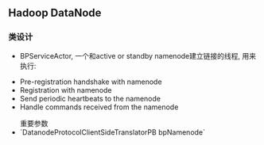 ## Hadoop DataNode

### 类设计

* BPServiceActor, 一个和active or standby namenode建立链接的线程, 用来执行: 
 <ul>
   <li> Pre-registration handshake with namenode</li>
   <li> Registration with namenode</li>
   <li> Send periodic heartbeats to the namenode</li>
   <li> Handle commands received from the namenode</li>
 </ul>
 <ul>重要参数
 <li> `DatanodeProtocolClientSideTranslatorPB bpNamenode`</li>
 </ul>

